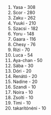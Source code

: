 1. Yasa - 308
2. Scor - 280
3. Zaku - 262
4. Yuuki - 210
5. Szacsi - 182
6. Yoru - 148
7. Gaara - 116
8. Chesy - 76
9. Rizi - 70
10. Luca - 54
11. Aya-chan - 50
12. Sába - 30
13. Dóri - 20
13. Renátó - 20
13. Nadine - 20
14. Szandi - 10
14. Noira - 10
14. Zsolti - 10
14. Timi - 10
14. takarítónéni - 10
